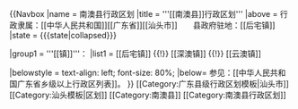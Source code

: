 {{Navbox
|name = 南澳县行政区划
|title = '''[[南澳县]]行政区划'''
|above = 行政隶属：[[中华人民共和国]][[广东省]][[汕头市]]　　县政府驻地：[[后宅镇]]
|state = {{{state<includeonly>|collapsed</includeonly>}}}

|group1 = '''[[镇]]'''：
|list1 = [[后宅镇]] {{!}} [[深澳镇]] {{!}} [[云澳镇]]

|belowstyle = text-align: left; font-size: 80%;
|below= 参见：[[中华人民共和国广东省乡级以上行政区列表]]。
}}<noinclude>
[[Category:广东县级行政区划模板|汕头市]]
[[Category:汕头模板|区划]]
[[Category:南澳县]]
[[Category:南澳县行政区划]]
</noinclude>